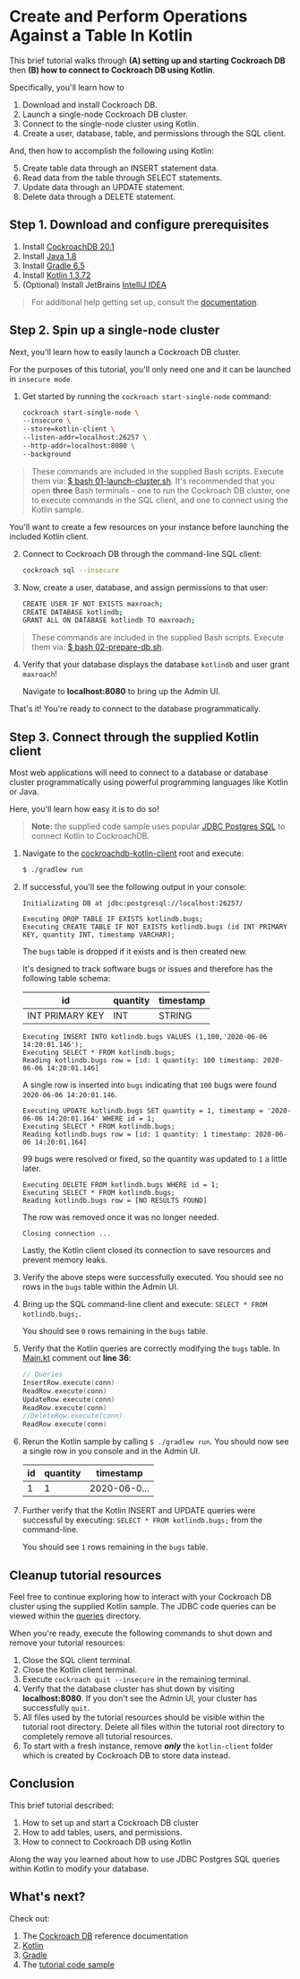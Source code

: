 # Create and Perform Operations Against a Table In Kotlin

This brief tutorial walks through **(A) setting up and starting Cockroach DB** then **(B) how to connect to Cockroach DB using Kotlin**.

Specifically, you'll learn how to

1. Download and install Cockroach DB.
1. Launch a single-node Cockroach DB cluster.
1. Connect to the single-node cluster using Kotlin.
1. Create a user, database, table, and permissions through the SQL client.

And, then how to accomplish the following using Kotlin:

5. Create table data through an INSERT statement data.
1. Read data from the table through SELECT statements.
1. Update data through an UPDATE statement.
1. Delete data through a DELETE statement.

## Step 1. Download and configure prerequisites

1. Install [CockroachDB 20.1](https://www.cockroachlabs.com/docs/stable/install-cockroachdb-mac.html)
1. Install [Java 1.8](https://www.oracle.com/java/technologies/javase-jre8-downloads.html)
1. Install [Gradle 6.5](https://gradle.org/)
1. Install [Kotlin 1.3.72](https://kotlinlang.org/)
1. (Optional) Install JetBrains [IntelliJ IDEA](https://kotlinlang.org/docs/tutorials/getting-started.html)

> For additional help getting set up, consult the [documentation](https://www.cockroachlabs.com/docs/stable/).


## Step 2. Spin up a single-node cluster

Next, you'll learn how to easily launch a Cockroach DB cluster. 

For the purposes of this tutorial, you'll only need one and it can be launched in `insecure mode`.

1. Get started by running the `cockroach start-single-node` command:

    ```bash
    cockroach start-single-node \
    --insecure \
    --store=kotlin-client \
    --listen-addr=localhost:26257 \
    --http-addr=localhost:8080 \
    --background
    ```

> These commands are included in the supplied Bash scripts. Execute them via: [$ bash 01-launch-cluster.sh](./01-launch-cluster.sh).
> It's recommended that you open **three** Bash terminals - one to run the Cockroach DB cluster, one to execute commands in the SQL client, and one to connect using the Kotlin sample.

You'll want to create a few resources on your instance before launching the included Kotlin client.

2. Connect to Cockroach DB through the command-line SQL client:

    ```bash
    cockroach sql --insecure
    ```

3. Now, create a user, database, and assign permissions to that user:

    ```bash
    CREATE USER IF NOT EXISTS maxroach; 
    CREATE DATABASE kotlindb;
    GRANT ALL ON DATABASE kotlindb TO maxroach;
    ```

> These commands are included in the supplied Bash scripts. Execute them via: [$ bash 02-prepare-db.sh](./02-prepare-db.sh).

4. Verify that your database displays the database `kotlindb` and user grant `maxroach`!

    Navigate to **localhost:8080** to bring up the Admin UI.

That's it! You're ready to connect to the database programmatically.

## Step 3. Connect through the supplied Kotlin client

Most web applications will need to connect to a database or database cluster programmatically using powerful programming languages like Kotlin or Java.

Here, you'll learn how easy it is to do so!

> **Note:** the supplied code sample uses popular [JDBC Postgres SQL](https://jdbc.postgresql.org/) to connect Kotlin to CockroachDB.

1. Navigate to the [cockroachdb-kotlin-client](./cockroachdb-kotlin-client) root and execute:

    ```bash
    $ ./gradlew run
    ```

1. If successful, you'll see the following output in your console:

    ```plaintext
    Initializating DB at jdbc:postgresql://localhost:26257/

    Executing DROP TABLE IF EXISTS kotlindb.bugs;   
    Executing CREATE TABLE IF NOT EXISTS kotlindb.bugs (id INT PRIMARY KEY, quantity INT, timestamp VARCHAR);
    ```
    
    The `bugs` table is dropped if it exists and is then created new.

    It's designed to track software bugs or issues  and therefore has the following table schema:

    | id  | quantity  | timestamp  |
    |---|---|---|
    | INT PRIMARY KEY  | INT  | STRING  |

    ```plaintext
    Executing INSERT INTO kotlindb.bugs VALUES (1,100,'2020-06-06 14:20:01.146');
    Executing SELECT * FROM kotlindb.bugs;
    Reading kotlindb.bugs row = [id: 1 quantity: 100 timestamp: 2020-06-06 14:20:01.146]
    ```
    A single row is inserted into `bugs` indicating that `100` bugs were found `2020-06-06 14:20:01.146`.

    ```plaintext
    Executing UPDATE kotlindb.bugs SET quantity = 1, timestamp = '2020-06-06 14:20:01.164' WHERE id = 1;
    Executing SELECT * FROM kotlindb.bugs;
    Reading kotlindb.bugs row = [id: 1 quantity: 1 timestamp: 2020-06-06 14:20:01.164]
    ```
    99 bugs were resolved or fixed, so the quantity was updated to `1` a little later.

    ```plaintext
    Executing DELETE FROM kotlindb.bugs WHERE id = 1;
    Executing SELECT * FROM kotlindb.bugs;
    Reading kotlindb.bugs row = [NO RESULTS FOUND]
    ```
    The row was removed once it was no longer needed.

    ```plaintext
    Closing connection ...
    ```

    Lastly, the Kotlin client closed its connection to save resources and prevent memory leaks.

1. Verify the above steps were successfully executed. You should see no rows in the `bugs` table within the Admin UI.

1. Bring up the SQL command-line client and execute: `SELECT * FROM kotlindb.bugs;`. 

    You should see `0` rows remaining in the `bugs` table.

1. Verify that the Kotlin queries are correctly modifying the `bugs` table. In [Main.kt](./cockroachdb-kotlin-client/src/main/kotlin/com/cockroachlabs/client/Main.kt) comment out **line 36**:   

    ```kotlin
    // Queries
    InsertRow.execute(conn)
    ReadRow.execute(conn)
    UpdateRow.execute(conn)
    ReadRow.execute(conn)
    //DeleteRow.execute(conn)
    ReadRow.execute(conn)
    ```

1. Rerun the Kotlin sample by calling `$ ./gradlew run`. You should now see a single row in you console and in the Admin UI.

    | id  | quantity  | timestamp  |
    |---|---|---|
    | 1  | 1  | 2020-06-0... |

1. Further verify that the Kotlin INSERT and UPDATE queries were successful by executing: `SELECT * FROM kotlindb.bugs;` from the command-line. 

    You should see `1` rows remaining in the `bugs` table.

## Cleanup tutorial resources

Feel free to continue exploring how to interact with your Cockroach DB cluster using the supplied Kotlin sample. The JDBC code queries can be viewed within the [queries](./cockroachdb-kotlin-client/src/main/kotlin/com/cockroachlabs/client/queries) directory.

When you're ready, execute the following commands to shut down and remove your tutorial resources:

1. Close the SQL client terminal.
1. Close the Kotlin client terminal.
1. Execute `cockroach quit --insecure` in the remaining terminal.
1. Verify that the database cluster has shut down by visiting **localhost:8080**. If you don't see the Admin UI, your cluster has successfully `quit`.
1. All files used by the tutorial resources should be visible within the tutorial root directory. Delete all files within the tutorial root directory to completely remove all tutorial resources.
1. To start with a fresh instance, remove ***only*** the `kotlin-client` folder which is created by Cockroach DB to store data instead.

## Conclusion

This brief tutorial described:

1. How to set up and start a Cockroach DB cluster
1. How to add tables, users, and permissions.
2. How to connect to Cockroach DB using Kotlin

Along the way you learned about how to use JDBC Postgres SQL queries within Kotlin to modify your database.

## What's next?

Check out:

1. The [Cockroach DB](https://www.cockroachlabs.com/docs/stable/) reference documentation
1. [Kotlin](https://kotlinlang.org/)
1. [Gradle](https://gradle.org/)
1. The [tutorial code sample](https://github.com/Thoughtscript/cockroachdb-kotlin-client)
